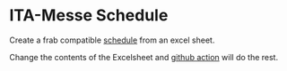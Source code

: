 # ITA-Messe Schedule

Create a frab compatible [schedule](schedule-ita.xml) from an excel sheet.

Change the contents of the Excelsheet and 
[github action](https://github.com/tbs1-bo/ita-messe-schedule/actions) 
will do the rest.
